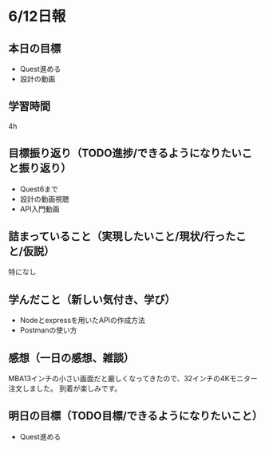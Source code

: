 # 6/12日報
## 本日の目標
- Quest進める
- 設計の動画
## 学習時間
4h
## 目標振り返り（TODO進捗/できるようになりたいこと振り返り）
- Quest6まで
- 設計の動画視聴
- API入門動画
## 詰まっていること（実現したいこと/現状/行ったこと/仮説）
特になし
## 学んだこと（新しい気付き、学び）
- Nodeとexpressを用いたAPIの作成方法
- Postmanの使い方
## 感想（一日の感想、雑談）
MBA13インチの小さい画面だと厳しくなってきたので、32インチの4Kモニター注文しました。
到着が楽しみです。
## 明日の目標（TODO目標/できるようになりたいこと）
- Quest進める
